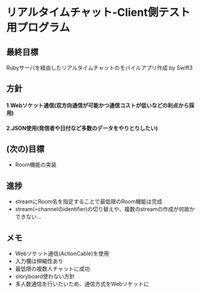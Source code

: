 # リアルタイムチャット-Client側テスト用プログラム
## 最終目標
Rubyサーバを経由したリアルタイムチャットのモバイルアプリ作成 by Swift3

## 方針
#### 1.Webソケット通信(双方向通信が可能かつ通信コストが低いなどの利点から採用)
#### 2.JSON使用(発信者や日付など多数のデータをやりとりしたい)

## (次の)目標
* Room機能の実装

## 進捗
* streamにRoom名を指定することで最低限のRoom機能は完成
* stream(=channelのidentifier)の切り替えや、複数のstreamの作成が何故かできない…

## メモ
* Webソケット通信(ActionCable)を使用
* 入力欄は伸縮性あり
* 最低限の複数人チャットに成功
* storyboard使わない方針
* 多人数通信を行いたいため、通信方式をWebソケットに

